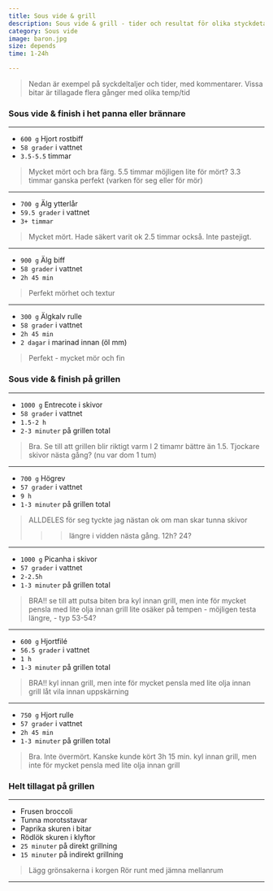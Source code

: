 ```yaml
---
title: Sous vide & grill 
description: Sous vide & grill - tider och resultat för olika styckdetaljer och kött
category: Sous vide
image: baron.jpg
size: depends
time: 1-24h

---
```

> Nedan är exempel på syckdeltaljer och tider, med kommentarer. Vissa bitar är tillagade flera gånger med olika temp/tid

### Sous vide & finish i het panna eller brännare

---

* `600 g` Hjort rostbiff 
* `58 grader` i vattnet
* `3.5-5.5` timmar

> Mycket mört och bra färg. 
> 5.5 timmar möjligen lite för mört? 
> 3.3 timmar ganska perfekt (varken för seg eller för mör)

---

* `700 g` Älg ytterlår 
* `59.5 grader` i vattnet
* `3+ timmar`

> Mycket mört. 
> Hade säkert varit ok 2.5 timmar också. 
> Inte pastejigt.

---

* `900 g` Älg biff 
* `58 grader` i vattnet
* `2h 45 min`

> Perfekt mörhet och textur

---

* `300 g` Älgkalv rulle 
* `58 grader` i vattnet
* `2h 45 min`
* `2 dagar` i marinad innan (öl mm)

> Perfekt - mycket mör och fin


### Sous vide & finish på grillen

---

* `1000 g` Entrecote i skivor 
* `58 grader` i vattnet
* `1.5-2 h`
* `2-3 minuter` på grillen total
> Bra. 
> Se till att grillen blir riktigt varm l
> 2 timamr bättre än 1.5. 
> Tjockare skivor nästa gång? (nu var dom 1 tum)

---

* `700 g` Högrev 
* `57 grader` i vattnet
* `9 h`
* `1-3 minuter` på grillen total
> ALLDELES för seg tyckte jag
> nästan ok om man skar tunna skivor
>>> längre i vidden nästa gång. 12h? 24?

---

* `1000 g` Picanha i skivor 
* `57 grader` i vattnet
* `2-2.5h`
* `1-3 minuter` på grillen total
> BRA!!
> se till att putsa biten bra
> kyl innan grill, men inte för mycket
> pensla med lite olja innan grill
> lite osäker på tempen - möjligen testa längre, - typ 53-54?


---

* `600 g` Hjortfilé 
* `56.5 grader` i vattnet
* `1 h`
* `1-3 minuter` på grillen total
> BRA!!
> kyl innan grill, men inte för mycket
> pensla med lite olja innan grill
> låt vila innan uppskärning

---

* `750 g` Hjort rulle
* `57 grader` i vattnet
* `2h 45 min`
* `1-3 minuter` på grillen total
> Bra. Inte övermört. Kanske kunde kört 3h 15 min.
> kyl innan grill, men inte för mycket
> pensla med lite olja innan grill

### Helt tillagat på grillen

---

* Frusen broccoli
* Tunna morotsstavar
* Paprika skuren i bitar
* Rödlök skuren i klyftor
* `25 minuter` på direkt grillning
* `15 minuter` på indirekt grillning

> Lägg grönsakerna i korgen
> Rör runt med jämna mellanrum

---



